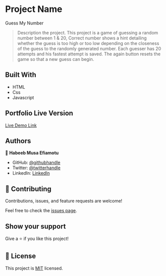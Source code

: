 
# Project Name

Guess My Number

> Description the project.
    This project is a game of guessing a random number between 1 & 20, Correct number shows a hint detailing whether the guess is too high or too low depending on the closeness of the guess to the randomly generated number. Each guesser has 20 attempts and his fastest attempt is saved. The again button resets the game so that a new guess can begin.





## Built With

- HTML
- Css
- Javascript

## Portfolio Live Version 

[Live Demo Link](https://efiamotu-1.github.io/Guess-my-number)

## Authors

👤 **Habeeb Musa Efiamotu**

- GitHub: [@githubhandle](https://github.com/Efiamotu-1)
- Twitter: [@twitterhandle](https://twitter.com/EFYAMOTU)
- LinkedIn: [LinkedIn](https://www.linkedin.com/in/musa-habeeb/)

## 🤝 Contributing

Contributions, issues, and feature requests are welcome!

Feel free to check the [issues page](../../issues/).

## Show your support

Give a ⭐️ if you like this project!


## 📝 License

This project is [MIT](./MIT.md) licensed.
